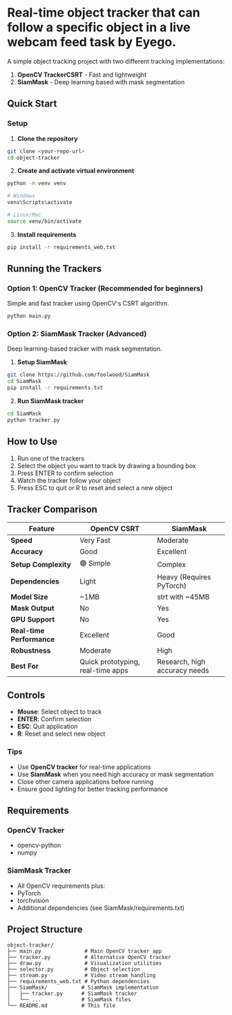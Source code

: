 #  Real-time object tracker that can follow a specific object in a live webcam feed task by Eyego.
A simple object tracking project with two different tracking implementations:
1. **OpenCV TrackerCSRT** - Fast and lightweight
2. **SiamMask** - Deep learning based with mask segmentation

## Quick Start



### Setup

1. **Clone the repository**
```bash
git clone <your-repo-url>
cd object-tracker
```

2. **Create and activate virtual environment**
```bash
python -m venv venv

# Windows
venv\Scripts\activate

# Linux/Mac
source venv/bin/activate
```

3. **Install requirements**
```bash
pip install -r requirements_web.txt
```

## Running the Trackers

### Option 1: OpenCV Tracker (Recommended for beginners)

Simple and fast tracker using OpenCV's CSRT algorithm.

```bash
python main.py
```


### Option 2: SiamMask Tracker (Advanced)

Deep learning-based tracker with mask segmentation.

1. **Setup SiamMask**
```bash
git clone https://github.com/foolwood/SiamMask
cd SiamMask
pip install -r requirements.txt
```

2. **Run SiamMask tracker**
```bash
cd SiamMask
python tracker.py
```

## How to Use

1. Run one of the trackers
2. Select the object you want to track by drawing a bounding box
3. Press ENTER to confirm selection
4. Watch the tracker follow your object
5. Press ESC to quit or R to reset and select a new object

## Tracker Comparison


| Feature                  | OpenCV CSRT                              | SiamMask                              |
|--------------------------|-------------------------------------------|----------------------------------------|
| **Speed**               |  Very Fast                              |  Moderate                            |
| **Accuracy**            |  Good                                   |  Excellent                           |
| **Setup Complexity**    | 🟢 Simple                                 |  Complex                             |
| **Dependencies**        |  Light                                  |  Heavy (Requires PyTorch)            |
| **Model Size**          |  ~1MB                                   |  strt with ~45MB                               |
| **Mask Output**         |  No                                     |  Yes                                 |
| **GPU Support**         |  No                                     |  Yes                                 |
| **Real-time Performance** |  Excellent                           |  Good                                |
| **Robustness**          |  Moderate                              |  High                               |
| **Best For**            |  Quick prototyping, real-time apps     |  Research, high accuracy needs       |



## Controls

- **Mouse**: Select object to track
- **ENTER**: Confirm selection
- **ESC**: Quit application  
- **R**: Reset and select new object





### Tips

- Use **OpenCV tracker** for real-time applications
- Use **SiamMask** when you need high accuracy or mask segmentation
- Close other camera applications before running
- Ensure good lighting for better tracking performance

## Requirements

### OpenCV Tracker
- opencv-python
- numpy

### SiamMask Tracker  
- All OpenCV requirements plus:
- PyTorch
- torchvision
- Additional dependencies (see SiamMask/requirements.txt)

## Project Structure

```
object-tracker/
├── main.py              # Main OpenCV tracker app
├── tracker.py           # Alternative OpenCV tracker
├── draw.py              # Visualization utilities
├── selector.py          # Object selection
├── stream.py            # Video stream handling
├── requirements_web.txt # Python dependencies
├── SiamMask/           # SiamMask implementation
│   ├── tracker.py      # SiamMask tracker
│   └── ...             # SiamMask files
└── README.md           # This file
```
